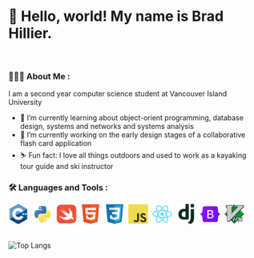 # 👋 Hello, world! My name is Brad Hillier.

<div id="header" align="center">
  <img src="https://komarev.com/ghpvc/?username=BradHillier&style=flat-square&color=blue" alt=""/>
</div>


### 👨🏻‍💻 About Me :
I am a second year computer science student at Vancouver Island University

- 🌱 I’m currently learning about object-orient programming, database design, systems and networks and systems analysis
- 🔭 I’m currently working on the early design stages of a collaborative flash card application
- ⛷️ Fun fact: I love all things outdoors and used to work as a kayaking tour guide and ski instructor


### :hammer_and_wrench: Languages and Tools :
<div>
<!-- Programming Languages -->
  <img src="https://github.com/devicons/devicon/blob/master/icons/cplusplus/cplusplus-original.svg" title="CPlusPLus" alt="CPlusPLus" width="40" height="40" />&nbsp;
  <img src="https://github.com/devicons/devicon/blob/master/icons/python/python-original.svg" title="" alt="" width="40" height="40" />&nbsp;
  <img src="https://github.com/devicons/devicon/blob/master/icons/swift/swift-original.svg" title="" alt="" width="40" height="40" />&nbsp;
  <img src="https://github.com/devicons/devicon/blob/master/icons/html5/html5-original.svg" title="HTML5" alt="HTML" width="40" height="40"/>&nbsp;
  <img src="https://github.com/devicons/devicon/blob/master/icons/css3/css3-original.svg"  title="CSS3" alt="CSS" width="40" height="40"/>&nbsp;
  <img src="https://github.com/devicons/devicon/blob/master/icons/javascript/javascript-original.svg" title="JavaScript" alt="JavaScript" width="40" height="40"/>&nbsp;
<!--Frameworks -->
  <img src="https://github.com/devicons/devicon/blob/master/icons/react/react-original.svg" title="React" alt="React" width="40" height="40"/>&nbsp;
  <img src="https://github.com/devicons/devicon/blob/master/icons/django/django-plain.svg" title="" alt="" width="40" height="40" />&nbsp;
  <img src="https://github.com/devicons/devicon/blob/master/icons/bootstrap/bootstrap-original.svg" title="" alt="" width="40" height="40" />&nbsp;
<!-- Tools -->
  <img src="https://github.com/devicons/devicon/blob/master/icons/vim/vim-original.svg" title="" alt="" width="40" height="40" />&nbsp;
</div>
<br>

![Top Langs](https://github-readme-stats.vercel.app/api/top-langs/?username=BradHillier&layout=compact&theme=vision-friendly-dark&hide=makefile)

<!--
**BradHillier/BradHillier** is a ✨ _special_ ✨ repository because its `README.md` (this file) appears on your GitHub profile.

Here are some ideas to get you started:


- 🌱 I’m currently learning ...
- 👯 I’m looking to collaborate on ...
- 🤔 I’m looking for help with ...
- 💬 Ask me about ...
- 📫 How to reach me: ...
- 😄 Pronouns: ...
- ⚡ Fun fact: ...
-->
